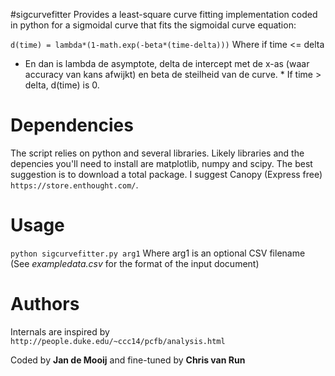 #sigcurvefitter
Provides a least-square curve fitting implementation coded in python for a sigmoidal curve that fits the sigmoidal curve equation:

`d(time) = lambda*(1-math.exp(-beta*(time-delta)))`
Where if time <= delta 
* En dan is lambda de asymptote, delta de intercept met de x-as (waar accuracy van kans afwijkt) en beta de steilheid van de curve. *
If time > delta, d(time) is 0. 


# Dependencies
The script relies on python and several libraries. Likely libraries and the depencies you'll need to install are matplotlib, numpy and scipy. The best suggestion is to download a total package. I suggest Canopy (Express free)
 `https://store.enthought.com/`.

# Usage
 `python sigcurvefitter.py arg1`
Where arg1 is an optional CSV filename (See *exampledata.csv* for the format of the input document)

# Authors
Internals are inspired by 
 `http://people.duke.edu/~ccc14/pcfb/analysis.html`

Coded by **Jan de Mooij** and fine-tuned by **Chris van Run**
